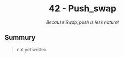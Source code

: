 <h1 align="center">
	42 - Push_swap
</h1>
<p align="center">
    <i>Because Swap_push is less natural</i>
</p>

## Summury

> not yet written